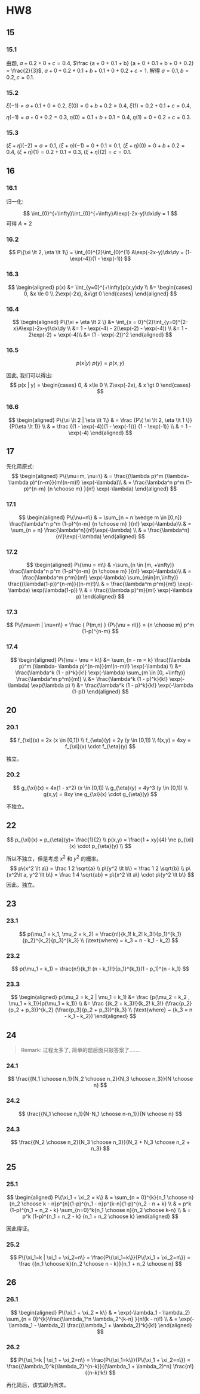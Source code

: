 # HW8

$$
\newcommand \dx{\mathrm{d}x}
\newcommand \dy{\mathrm{d}y}
$$

## 15

### 15.1

由题, $a + 0.2 + 0 + c = 0.4$, $\frac {a + 0 + 0.1 + b} {a + 0 + 0.1 + b + 0 + 0.2} = \frac{2}{3}$, $a + 0 + 0.2 + 0.1 + b + 0.1 + 0 + 0.2 + c = 1$. 解得 $a = 0.1, b = 0.2, c = 0.1$.

### 15.2

$\xi(-1) = a + 0.1 + 0 = 0.2$,
$\xi(0) = 0 + b + 0.2 = 0.4$,
$\xi(1) = 0.2 + 0.1 + c = 0.4$,

$\eta(-1) = a + 0 + 0.2 = 0.3$,
$\eta(0) = 0.1 + b + 0.1 = 0.4$,
$\eta(1) = 0 + 0.2 + c = 0.3$.

### 15.3

$(\xi+\eta)(-2) = a = 0.1$,
$(\xi+\eta)(-1) = 0 + 0.1 = 0.1$,
$(\xi+\eta)(0) = 0 + b + 0.2 = 0.4$,
$(\xi+\eta)(1) = 0.2 + 0.1 = 0.3$,
$(\xi+\eta)(2) = c = 0.1$.

## 16

### 16.1

归一化:

$$
\int_{0}^{+\infty}\int_{0}^{+\infty}A\exp(-2x-y)\dx\dy = 1
$$
可得 $A = 2$

### 16.2

$$
P\{\xi \lt 2, \eta \lt 1\} = \int_{0}^{2}\int_{0}^{1} A\exp(-2x-y)\dx\dy = (1-\exp(-4))(1 - \exp(-1))
$$

### 16.3

$$
\begin{aligned}
p(x) &= \int_{y=0}^{+\infty}p(x,y)dy \\
&= \begin{cases}
    0, &x \le 0 \\
    2\exp(-2x), &x\gt 0
    \end{cases}
\end{aligned}
$$

### 16.4

$$
\begin{aligned}
P\{\xi + \eta \lt 2 \}
&= \int_{x = 0}^{2}\int_{y=0}^{2-x}A\exp(-2x-y)\dx\dy \\
&= 1 - \exp(-4) - 2(\exp(-2) - \exp(-4)) \\
&= 1 - 2\exp(-2) + \exp(-4)\\
&= (1 - \exp(-2))^2
\end{aligned}
$$

### 16.5

$$
p(x|y) ~ p(y) = p(x,y)
$$

因此, 我们可以得出:
$$
p(x | y) = \begin{cases}
0, & x\le 0 \\
2\exp(-2x), & x \gt 0
\end{cases}
$$

### 16.6

$$
\begin{aligned}
P\{\xi \lt 2 | \eta \lt 1\}
& = \frac {P\{ \xi \lt 2, \eta \lt 1 \}}{P(\eta \lt 1)} \\
& = \frac {(1 - \exp(-4))(1 - \exp(-1))} {1 - \exp(-1)} \\
& = 1 - \exp(-4)
\end{aligned}
$$

## 17

先化简原式:
$$
\begin{aligned}
P\{\mu=m, \nu=\}
& = \frac{(\lambda p)^m (\lambda- \lambda p)^{n-m}}{m!(n-m)!} \exp(-\lambda)\\
& = \frac{\lambda^n p^m (1-p)^{n-m} {n \choose m} }{n!} \exp(-\lambda)
\end{aligned}
$$

### 17.1

$$
\begin{aligned}
P\{\nu=n\}
& = \sum_{n = n \wedge m \in [0,n]} \frac{\lambda^n p^m (1-p)^{n-m} {n \choose m} }{n!} \exp(-\lambda)\\
& = \sum_{n = n} \frac{\lambda^n}{n!}\exp(-\lambda) \\
& = \frac{\lambda^n}{n!}\exp(-\lambda)
\end{aligned}
$$

### 17.2

$$
\begin{aligned}
P\{\mu = m\}
& =\sum_{n \in [m, +\infty)} \frac{\lambda^n p^m (1-p)^{n-m} {n \choose m} }{n!} \exp(-\lambda)\\
& = \frac{\lambda^m p^m}{m!} \exp(-\lambda)
\sum_{n\in[m,\infty)} \frac{(\lambda(1-p))^{n-m}}{(n-m)!}\\
& = \frac{\lambda^m p^m}{m!} \exp(-\lambda) \exp(\lambda(1-p)) \\
& = \frac{(\lambda p)^m}{m!} \exp(-\lambda p)
\end{aligned}
$$

### 17.3

$$
P\{\mu=m | \nu=n\} = \frac { P(m,n) } {P\{\nu = n\}} = {n \choose m} p^m (1-p)^{n-m}
$$

### 17.4

$$
\begin{aligned}
P\{\nu - \mu = k\}
&= \sum_{n - m = k} \frac{(\lambda p)^m (\lambda- \lambda p)^{n-m}}{m!(n-m)!} \exp(-\lambda) \\
&= \frac{\lambda^k (1 - p)^k}{k!} \exp(-\lambda) \sum_{m \in [0, +\infty)} \frac{\lambda^m p^m}{m!} \\
&= \frac{\lambda^k (1 - p)^k}{k!} \exp(-\lambda) \exp(\lambda p) \\
&= \frac{\lambda^k (1 - p)^k}{k!} \exp(-\lambda (1-p))
\end{aligned}
$$

## 20

### 20.1

$$
f_{\xi}(x) = 2x (x \in [0,1]) \\
f_{\eta}(y) = 2y (y \in [0,1]) \\
f(x,y) = 4xy = f_{\xi}(x) \cdot f_{\eta}(y)
$$

独立。

### 20.2

$$
g_{\xi}(x) = 4x(1 - x^2) (x \in [0,1]) \\
g_{\eta}(y) = 4y^3 (y \in [0,1]) \\
g(x,y) = 8xy \ne g_{\xi}(x) \cdot g_{\eta}(y)
$$

不独立。

## 22

$$
p_{\xi}(x) = p_{\eta}(y)= \frac{1}{2} \\
p(x,y) = \frac{1 + xy}{4} \ne p_{\xi}(x) \cdot p_{\eta}(y) \\
$$

所以不独立，但是考虑 $x^2$ 和 $y^2$ 的概率。
$$
p\{x^2 \lt a\} = \frac 1 2 \sqrt{a} \\
p\{y^2 \lt b\} = \frac 1 2 \sqrt{b} \\
p\{x^2\lt a, y^2 \lt b\} = \frac 1 4 \sqrt{ab} = p\{x^2 \lt a\} \cdot p\{y^2 \lt b\}
$$
因此，独立。

## 23

### 23.1

$$
p(\mu_1 = k_1, \mu_2 = k_2) = \frac{n!}{k_1! k_2! k_3!}{p_1}^{k_1}{p_2}^{k_2}{p_3}^{k_3} \\
(\text{where} ~ k_3 = n - k_1 - k_2)
$$

### 23.2

$$
p(\mu_1 = k_1) = \frac{n!}{k_1! (n - k_1)!}{p_1}^{k_1}(1 - p_1)^{n - k_1}
$$

### 23.3

$$
\begin{aligned}
p(\mu_2 = k_2 | \mu_1 = k_1)
&= \frac {p(\mu_2 = k_2 , \mu_1 = k_1)}{p(\mu_1 = k_1)} \\
&= \frac {(k_2 + k_3)!}{k_2! k_3!} (\frac{p_2}{p_2 + p_3})^{k_2} (\frac{p_3}{p_2 + p_3})^{k_3} \\
(\text{where} ~ {k_3 = n - k_1 - k_2})
\end{aligned}
$$

## 24

> Remark: 过程太多了, 简单的题后面只敲答案了.......

### 24.1

$$
\frac{{N_1 \choose n_1}{N_2 \choose n_2}{N_3 \choose n_3}}{N \choose n}
$$

### 24.2

$$
\frac{{N_1 \choose n_1}{N-N_1 \choose n-n_1}}{N \choose n}
$$

### 24.3

$$
\frac{{N_2 \choose n_2}{N_3 \choose n_3}}{N_2 + N_3 \choose n_2 + n_3}
$$

## 25

### 25.1

$$
\begin{aligned}
P\{\xi_1 + \xi_2 = k\}
& = \sum_{n = 0}^{k}{n_1 \choose n}{n_2 \choose k - n}p^{n}(1-p)^{n_1 - n}p^{k-n}(1-p)^{n_2 - n + k} \\
& = p^k (1-p)^{n_1 + n_2 - k} \sum_{n=0}^k{n_1 \choose n}{n_2 \choose k-n} \\
& = p^k (1-p)^{n_1 + n_2 - k} {n_1 + n_2 \choose k}
\end{aligned}
$$

因此得证。

### 25.2

$$
P\{\xi_1=k | \xi_1 + \xi_2=n\} = \frac{P\{\xi_1=k\}}{P\{\xi_1 + \xi_2=n\}}
= \frac {{n_1 \choose k}{n_2 \choose n - k}}{n_1 + n_2 \choose n}
$$

## 26

### 26.1

$$
\begin{aligned}
P\{\xi_1 + \xi_2 = k\}
& = \exp(-\lambda_1 - \lambda_2) \sum_{n = 0}^{k}\frac{\lambda_1^n \lambda_2^{k-n} }{n!(k - n)!} \\
& = \exp(-\lambda_1 - \lambda_2) \frac{(\lambda_1 + \lambda_2)^k}{k!}
\end{aligned}
$$

### 26.2

$$
P\{\xi_1=k | \xi_1 + \xi_2=n\} = \frac{P\{\xi_1=k\}}{P\{\xi_1 + \xi_2=n\}}
= \frac{{\lambda_1}^k{\lambda_2}^{n-k}}{(\lambda_1 + \lambda_2)^n} \frac{n!}{(n-k)!k!}
$$

再化简后，该式即为所求。
